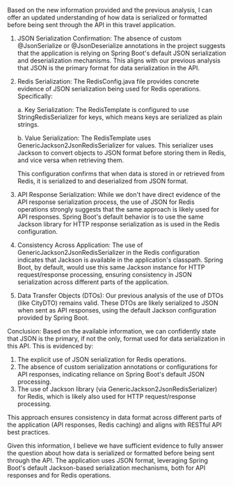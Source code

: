Based on the new information provided and the previous analysis, I can offer an updated understanding of how data is serialized or formatted before being sent through the API in this travel application.

1. JSON Serialization Confirmation:
The absence of custom @JsonSerialize or @JsonDeserialize annotations in the project suggests that the application is relying on Spring Boot's default JSON serialization and deserialization mechanisms. This aligns with our previous analysis that JSON is the primary format for data serialization in the API.

2. Redis Serialization:
The RedisConfig.java file provides concrete evidence of JSON serialization being used for Redis operations. Specifically:

   a. Key Serialization: The RedisTemplate is configured to use StringRedisSerializer for keys, which means keys are serialized as plain strings.
   
   b. Value Serialization: The RedisTemplate uses GenericJackson2JsonRedisSerializer for values. This serializer uses Jackson to convert objects to JSON format before storing them in Redis, and vice versa when retrieving them.

   This configuration confirms that when data is stored in or retrieved from Redis, it is serialized to and deserialized from JSON format.

3. API Response Serialization:
While we don't have direct evidence of the API response serialization process, the use of JSON for Redis operations strongly suggests that the same approach is likely used for API responses. Spring Boot's default behavior is to use the same Jackson library for HTTP response serialization as is used in the Redis configuration.

4. Consistency Across Application:
The use of GenericJackson2JsonRedisSerializer in the Redis configuration indicates that Jackson is available in the application's classpath. Spring Boot, by default, would use this same Jackson instance for HTTP request/response processing, ensuring consistency in JSON serialization across different parts of the application.

5. Data Transfer Objects (DTOs):
Our previous analysis of the use of DTOs (like CityDTO) remains valid. These DTOs are likely serialized to JSON when sent as API responses, using the default Jackson configuration provided by Spring Boot.

Conclusion:
Based on the available information, we can confidently state that JSON is the primary, if not the only, format used for data serialization in this API. This is evidenced by:

1. The explicit use of JSON serialization for Redis operations.
2. The absence of custom serialization annotations or configurations for API responses, indicating reliance on Spring Boot's default JSON processing.
3. The use of Jackson library (via GenericJackson2JsonRedisSerializer) for Redis, which is likely also used for HTTP request/response processing.

This approach ensures consistency in data format across different parts of the application (API responses, Redis caching) and aligns with RESTful API best practices.

Given this information, I believe we have sufficient evidence to fully answer the question about how data is serialized or formatted before being sent through the API. The application uses JSON format, leveraging Spring Boot's default Jackson-based serialization mechanisms, both for API responses and for Redis operations.